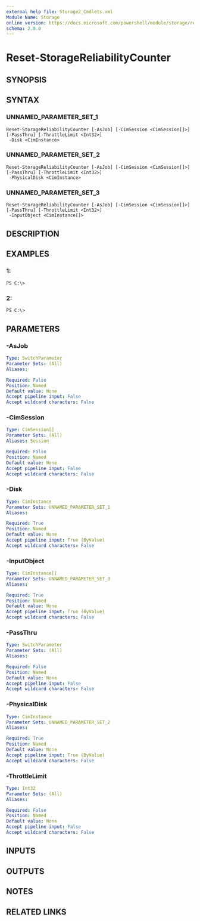 ```yaml
---
external help file: Storage2_Cmdlets.xml
Module Name: Storage
online version: https://docs.microsoft.com/powershell/module/storage/reset-storagereliabilitycounter?view=windowsserver2012-ps&wt.mc_id=ps-gethelp
schema: 2.0.0
---
```


# Reset-StorageReliabilityCounter

## SYNOPSIS

## SYNTAX

### UNNAMED_PARAMETER_SET_1
```
Reset-StorageReliabilityCounter [-AsJob] [-CimSession <CimSession[]>] [-PassThru] [-ThrottleLimit <Int32>]
 -Disk <CimInstance>
```

### UNNAMED_PARAMETER_SET_2
```
Reset-StorageReliabilityCounter [-AsJob] [-CimSession <CimSession[]>] [-PassThru] [-ThrottleLimit <Int32>]
 -PhysicalDisk <CimInstance>
```

### UNNAMED_PARAMETER_SET_3
```
Reset-StorageReliabilityCounter [-AsJob] [-CimSession <CimSession[]>] [-PassThru] [-ThrottleLimit <Int32>]
 -InputObject <CimInstance[]>
```

## DESCRIPTION

## EXAMPLES

### 1:
```
PS C:\>
```

### 2:
```
PS C:\>
```

## PARAMETERS

### -AsJob


```yaml
Type: SwitchParameter
Parameter Sets: (All)
Aliases: 

Required: False
Position: Named
Default value: None
Accept pipeline input: False
Accept wildcard characters: False
```

### -CimSession


```yaml
Type: CimSession[]
Parameter Sets: (All)
Aliases: Session

Required: False
Position: Named
Default value: None
Accept pipeline input: False
Accept wildcard characters: False
```

### -Disk


```yaml
Type: CimInstance
Parameter Sets: UNNAMED_PARAMETER_SET_1
Aliases: 

Required: True
Position: Named
Default value: None
Accept pipeline input: True (ByValue)
Accept wildcard characters: False
```

### -InputObject


```yaml
Type: CimInstance[]
Parameter Sets: UNNAMED_PARAMETER_SET_3
Aliases: 

Required: True
Position: Named
Default value: None
Accept pipeline input: True (ByValue)
Accept wildcard characters: False
```

### -PassThru


```yaml
Type: SwitchParameter
Parameter Sets: (All)
Aliases: 

Required: False
Position: Named
Default value: None
Accept pipeline input: False
Accept wildcard characters: False
```

### -PhysicalDisk


```yaml
Type: CimInstance
Parameter Sets: UNNAMED_PARAMETER_SET_2
Aliases: 

Required: True
Position: Named
Default value: None
Accept pipeline input: True (ByValue)
Accept wildcard characters: False
```

### -ThrottleLimit


```yaml
Type: Int32
Parameter Sets: (All)
Aliases: 

Required: False
Position: Named
Default value: None
Accept pipeline input: False
Accept wildcard characters: False
```

## INPUTS

## OUTPUTS

## NOTES

## RELATED LINKS

